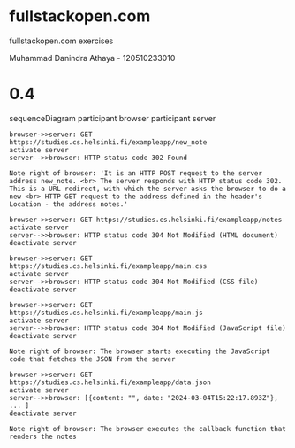 # fullstackopen.com
fullstackopen.com exercises

Muhammad Danindra Athaya - 120510233010

# 0.4
sequenceDiagram
    participant browser
    participant server

    browser->>server: GET https://studies.cs.helsinki.fi/exampleapp/new_note
    activate server
    server-->>browser: HTTP status code 302 Found

    Note right of browser: 'It is an HTTP POST request to the server address new_note. <br> The server responds with HTTP status code 302. This is a URL redirect, with which the server asks the browser to do a new <br> HTTP GET request to the address defined in the header's Location - the address notes.'

    browser->>server: GET https://studies.cs.helsinki.fi/exampleapp/notes
    activate server
    server-->>browser: HTTP status code 304 Not Modified (HTML document)
    deactivate server

    browser->>server: GET https://studies.cs.helsinki.fi/exampleapp/main.css
    activate server
    server-->>browser: HTTP status code 304 Not Modified (CSS file)
    deactivate server

    browser->>server: GET https://studies.cs.helsinki.fi/exampleapp/main.js
    activate server
    server-->>browser: HTTP status code 304 Not Modified (JavaScript file)
    deactivate server

    Note right of browser: The browser starts executing the JavaScript code that fetches the JSON from the server

    browser->>server: GET https://studies.cs.helsinki.fi/exampleapp/data.json
    activate server
    server-->>browser: [{content: "", date: "2024-03-04T15:22:17.893Z"}, ... ]
    deactivate server

    Note right of browser: The browser executes the callback function that renders the notes

    
